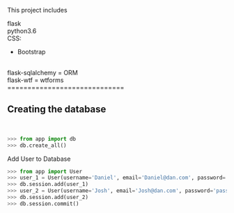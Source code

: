 
This project includes

flask <br>
python3.6 <br>
CSS:
- Bootstrap
<br>
flask-sqlalchemy = ORM <br>
flask-wtf = wtforms <br>
============================= <br>
<h2>Creating the database</h2> <br>

```python
>>> from app import db
>>> db.create_all()
```

Add User to Database
```python
>>> from app import User
>>> user_1 = User(username='Daniel', email='Daniel@dan.com', password='password')
>>> db.session.add(user_1)
>>> user_2 = User(username='Josh', email='Josh@dan.com', password='password')
>>> db.session.add(user_2)
>>> db.session.commit()
````
